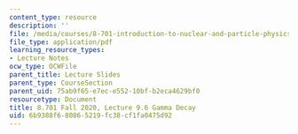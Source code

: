 ```yaml
---
content_type: resource
description: ''
file: /media/courses/8-701-introduction-to-nuclear-and-particle-physics-fall-2020/6b9388f680865219fc38cf1fa0475d92_MIT8_701f20_lec9.6.pdf
file_type: application/pdf
learning_resource_types:
- Lecture Notes
ocw_type: OCWFile
parent_title: Lecture Slides
parent_type: CourseSection
parent_uid: 75ab9f65-e7ec-e552-10bf-b2eca4629bf0
resourcetype: Document
title: 8.701 Fall 2020, Lecture 9.6 Gamma Decay
uid: 6b9388f6-8086-5219-fc38-cf1fa0475d92
---
```

